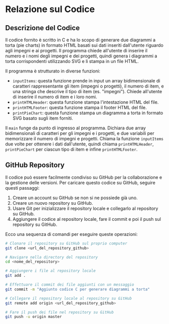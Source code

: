 # Relazione sul Codice

## Descrizione del Codice
Il codice fornito è scritto in C e ha lo scopo di generare due diagrammi a torta (pie charts) in formato HTML basati sui dati inseriti dall'utente riguardo agli impegni e ai progetti. Il programma chiede all'utente di inserire il numero e i nomi degli impegni e dei progetti, quindi genera i diagrammi a torta corrispondenti utilizzando SVG e li stampa in un file HTML.

Il programma è strutturato in diverse funzioni:
- `inputItems`: questa funzione prende in input un array bidimensionale di caratteri rappresentante gli item (impegni o progetti), il numero di item, e una stringa che descrive il tipo di item (es. "impegni"). Chiede all'utente di inserire il numero di item e i loro nomi.
- `printHTMLHeader`: questa funzione stampa l'intestazione HTML del file.
- `printHTMLFooter`: questa funzione stampa il footer HTML del file.
- `printPieChart`: questa funzione stampa un diagramma a torta in formato SVG basato sugli item forniti.

Il `main` funge da punto di ingresso al programma. Dichiara due array bidimensionali di caratteri per gli impegni e i progetti, e due variabili per memorizzare il numero di impegni e progetti. Chiama la funzione `inputItems` due volte per ottenere i dati dall'utente, quindi chiama `printHTMLHeader`, `printPieChart` per ciascun tipo di item e infine `printHTMLFooter`.

## GitHub Repository
Il codice può essere facilmente condiviso su GitHub per la collaborazione e la gestione delle versioni. Per caricare questo codice su GitHub, seguire questi passaggi:

1. Creare un account su GitHub se non si ne possiede già uno.
2. Creare un nuovo repository su GitHub.
3. Usare Git per inizializzare il repository locale e collegarlo al repository su GitHub.
4. Aggiungere il codice al repository locale, fare il commit e poi il push sul repository su GitHub.

Ecco una sequenza di comandi per eseguire queste operazioni:

```bash
# Clonare il repository su GitHub sul proprio computer
git clone <url_del_repository_github>

# Navigare nella directory del repository
cd <nome_del_repository>

# Aggiungere i file al repository locale
git add .

# Effettuare il commit dei file aggiunti con un messaggio
git commit -m "Aggiunto codice C per generare diagrammi a torta"

# Collegare il repository locale al repository su GitHub
git remote add origin <url_del_repository_github>

# Fare il push dei file nel repository su GitHub
git push -u origin master
